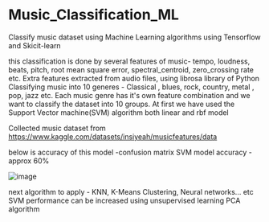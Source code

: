 # Music_Classification_ML
Classify music dataset using Machine Learning algorithms using Tensorflow and Skicit-learn

this classification is done by several features of music- tempo, loudness, beats, pitch, root mean square error, spectral_centroid, zero_crossing rate etc.
Extra features extracted from audio files, using librosa library of Python 
Classifying music into 10 generes - Classical , blues, rock, country, metal , pop, jazz etc. Each music genre has it's own feature combination and we  want to classify the dataset into 10 groups. At first we have used the Support Vector machine(SVM) algorithm both linear and rbf model

Collected music dataset from  https://www.kaggle.com/datasets/insiyeah/musicfeatures/data


below is accuracy of this model -confusion matrix
SVM model accuracy - approx 60% 

![image](https://github.com/user-attachments/assets/562755c1-d755-471f-aef3-b078226e4608)

next algorithm to apply - KNN, K-Means Clustering, Neural networks... etc
SVM performance can be increased using unsupervised learning PCA algorithm 
